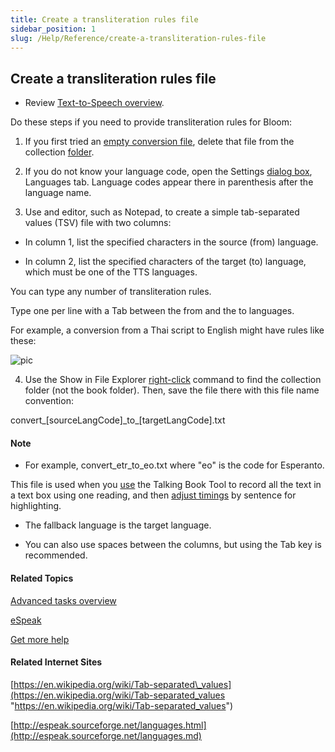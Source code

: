 ```yaml
---
title: Create a transliteration rules file
sidebar_position: 1
slug: /Help/Reference/create-a-transliteration-rules-file
---
```


## Create a transliteration rules file

-   Review [Text-to-Speech overview](Text_to_Speech_overview.md).
    

Do these steps if you need to provide transliteration rules for Bloom:

1.  If you first tried an [empty conversion file](Create_an_empty_conversion_file.md), delete that file from the collection [folder](../../User_Interface/Tabs/Collections_tab_commands.md).
    
2.  If you do not know your language code, open the Settings [dialog box](../../User_Interface/Dialog_boxes/Settings_dialog_box.md), Languages tab. Language codes appear there in parenthesis after the language name.
    
3.  Use and editor, such as Notepad, to create a simple tab-separated values (TSV) file with two columns:
    

-   In column 1, list the specified characters in the source (from) language.
    
-   In column 2, list the specified characters of the target (to) language, which must be one of the TTS languages.
    

You can type any number of transliteration rules.

Type one per line with a Tab between the from and the to languages.

For example, a conversion from a Thai script to English might have rules like these:

![pic](/ref-docs-assets/images/Tasks/Advanced_tasks/TranlitExample.png)

4.  Use the Show in File Explorer [right-click](../../User_Interface/Tabs/Collections_tab_commands.md) command to find the collection folder (not the book folder). Then, save the file there with this file name convention:
    

convert\_\[sourceLangCode\]\_to\_\[targetLangCode\].txt

#### Note

-   For example, convert\_etr\_to\_eo.txt where "eo" is the code for Esperanto.
    

This file is used when you [use](../Edit_tasks/Record_Audio/Using_the_Talking_Book_Tool.md) the Talking Book Tool to record all the text in a text box using one reading, and then [adjust timings](../Edit_tasks/Record_Audio/Adjust_Timings.md) by sentence for highlighting.

-   The fallback language is the target language.
    
-   You can also use spaces between the columns, but using the Tab key is recommended.
    

#### Related Topics

[Advanced tasks overview](Advanced_tasks_overview.md)

[eSpeak](../../Concepts/eSpeak.md)

[Get more help](../../Overview/Get_More_Help.md)

#### Related Internet Sites

[https://en.wikipedia.org/wiki/Tab-separated\_values](https://en.wikipedia.org/wiki/Tab-separated_values "https://en.wikipedia.org/wiki/Tab-separated_values")

[http://espeak.sourceforge.net/languages.html](http://espeak.sourceforge.net/languages.md)